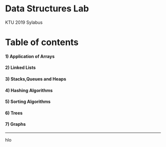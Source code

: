 # Data Structures Lab
KTU 2019 Sylabus
  

# Table of contents

#### 1) Application of Arrays
#### 2) Linked Lists
#### 3) Stacks,Queues and Heaps
#### 4) Hashing Algorithms
#### 5) Sorting Algorithms
#### 6) Trees
#### 7) Graphs  

<hr/>
hlo